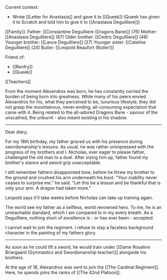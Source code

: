 
Current context:
- Wrote [[Letter for Anastasia]] and gave it to [[Queek]] (Queek has given it to Scratch and told him to give it to [[Anastasia Deguilliere]])

[[Family]]:
Father: [[Constantine Deguilliere (Dragons Bane)]] (76)
Mother: [[Anastasia Deguilliere]] (67)
Older brother: [[Cedric Deguilliere]] (48)
Younger brother: [[Lance Deguilliere]] (27)
Younger sister: [[Cateline Deguilliere]] (24)
Butler: [[Leopold Beaufort (Butler)]]

Friend of:
- [[Renfry]]
- [[Queek]]

[[Teachers]]

From the moment Alexandros was born, he has constantly carried the burden of being born into greatness. While many of his peers envied Alexandros for his, what they perceived to be, luxurious lifestyle, they did not grasp the mountainous, never-ending, all-consuming expectation that came with it. Being related to the all-adored Dragons Bane - saviour of the unscathed, the unburnt - also meant existing in his shadow.

----
Dear diary,

For my 18th birthday, my father graced us with his presence during swordsmanship's lessons. As usual, he was rather unimpressed with the progress of my brothers and I.
Nicholas, ever eager to please father, challenged the old man to a duel.
After sizing him up, father found my brother's stance and sword grip unacceptable.

I still remember fathers disappointed tone, before he threw my brother to the ground and crushed his arm underneath his boot.
"Your inability never ceases to surprise me." he said.
"Let this be a lesson and be thankful that is only your arm. A dragon had taken more."

Leopold says it'll take weeks before Nicholas can take up training again.

The world see my father as a selfless, world renowned hero. 
To me, he is an unreachable standard, which I am compared to in my every breath.
As a Deguilliere, nothing short of excellence is - or has ever been - accepted.

I cannot wait to join the regiment.
I refuse to stay a faceless background character in the painting of my fathers glory.

---


As soon as he could lift a sword, he would train under [[Dame Rosaline Briargaard (Gymnastics and Swordsmanship teacher)]] alongside his brothers.

At the age of 18, Alexandros was sent to join the [[The Cardinal Regiment]].
Here, he spends joins the ranks of [[The 42nd Platoon]].